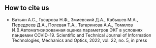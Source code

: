 ## How to cite us

* Ватьян А.С., Гусарова Н.Ф., Змиевский Д.А., Кабышев М.А., Передреев Д.А., Полевая Т.А., Татаринова А.А., Томилов И.В.Автоматизированная оценка параметров ЭКГ в условиях пандемии COVID-19. Scientific and Technical Journal of Information Technologies, Mechanics and Optics, 2022, vol. 22, no. 5, in press